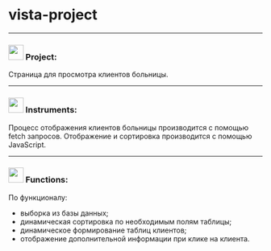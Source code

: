 # vista-project
***
 <h3> <img src="https://github.githubassets.com/images/icons/emoji/unicode/1f4d6.png" width="30"> Project: </h3> Страница для просмотра клиентов больницы.

***
<h3> <img src="https://avatars.mds.yandex.net/get-pdb/2836229/f8b496c7-d173-449b-b89f-2465e82576ff/s1200?webp=false" width="30"> Instruments: </h3> 
Процесс отображения клиентов больницы производится с помощью fetch запросов. Отображение и сортировка производится с помощью JavaScript.

***
<h3> <img src="https://cdn3.iconfinder.com/data/icons/illustricon-tech/512/development.browser.gears.-512.png" width="30">   Functions: </h3>  

По функционалу:
 * выборка из базы данных; 
 * динамическая сортировка по необходимым полям таблицы;
 * динамическое формирование таблиц клиентов;
 * отображение дополнительной информации при клике на клиента.
 
